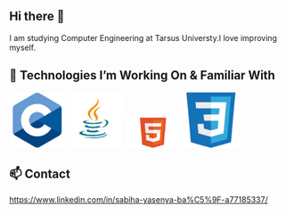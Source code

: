 ## Hi there 👋

I am studying Computer Engineering at Tarsus Universty.I love improving myself.

## 🚀 Technologies I’m Working On & Familiar With
<p align="left">
<img src="c.png" alt="C" width="100">
<img src="java.png" alt="Java" width="100">
<img src="Html.png" alt="HTML" width="100">
<img src="css.png" alt="CSS" width="100">
</p>

## 📫 Contact
https://www.linkedin.com/in/sabiha-yasenya-ba%C5%9F-a77185337/

